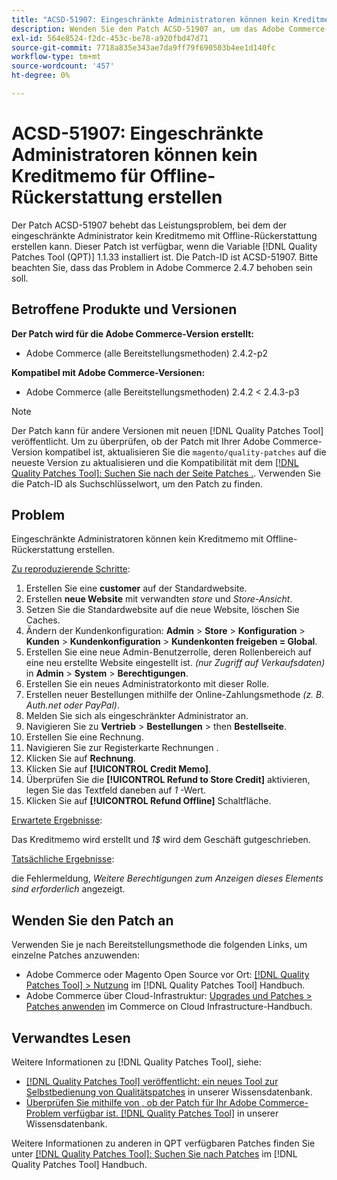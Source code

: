 ```yaml
---
title: "ACSD-51907: Eingeschränkte Administratoren können kein Kreditmemo zur Offline-Rückerstattung erstellen."
description: Wenden Sie den Patch ACSD-51907 an, um das Adobe Commerce-Problem zu beheben, bei dem der eingeschränkte Administratorbenutzer kein Kreditmemo mit einer Offline-Rückerstattung erstellen kann.
exl-id: 564e8524-f2dc-453c-be78-a920fbd47d71
source-git-commit: 7718a835e343ae7da9ff79f690503b4ee1d140fc
workflow-type: tm+mt
source-wordcount: '457'
ht-degree: 0%

---
```


# ACSD-51907: Eingeschränkte Administratoren können kein Kreditmemo für Offline-Rückerstattung erstellen

Der Patch ACSD-51907 behebt das Leistungsproblem, bei dem der eingeschränkte Administrator kein Kreditmemo mit Offline-Rückerstattung erstellen kann. Dieser Patch ist verfügbar, wenn die Variable [!DNL Quality Patches Tool (QPT)] 1.1.33 installiert ist. Die Patch-ID ist ACSD-51907. Bitte beachten Sie, dass das Problem in Adobe Commerce 2.4.7 behoben sein soll.

## Betroffene Produkte und Versionen

**Der Patch wird für die Adobe Commerce-Version erstellt:**

* Adobe Commerce (alle Bereitstellungsmethoden) 2.4.2-p2

**Kompatibel mit Adobe Commerce-Versionen:**

* Adobe Commerce (alle Bereitstellungsmethoden) 2.4.2 &lt; 2.4.3-p3

>[!NOTE]
>
>Der Patch kann für andere Versionen mit neuen [!DNL Quality Patches Tool] veröffentlicht. Um zu überprüfen, ob der Patch mit Ihrer Adobe Commerce-Version kompatibel ist, aktualisieren Sie die `magento/quality-patches` auf die neueste Version zu aktualisieren und die Kompatibilität mit dem [[!DNL Quality Patches Tool]: Suchen Sie nach der Seite Patches .](https://experienceleague.adobe.com/tools/commerce-quality-patches/index.html). Verwenden Sie die Patch-ID als Suchschlüsselwort, um den Patch zu finden.

## Problem

Eingeschränkte Administratoren können kein Kreditmemo mit Offline-Rückerstattung erstellen.

<u>Zu reproduzierende Schritte</u>:

1. Erstellen Sie eine **customer** auf der Standardwebsite.
1. Erstellen **neue Website** mit verwandten *store* und *Store-Ansicht*.
1. Setzen Sie die Standardwebsite auf die neue Website, löschen Sie Caches.
1. Ändern der Kundenkonfiguration: **Admin** > **Store** > **Konfiguration** > **Kunden** > **Kundenkonfiguration** > **Kundenkonten freigeben = Global**.
1. Erstellen Sie eine neue Admin-Benutzerrolle, deren Rollenbereich auf eine neu erstellte Website eingestellt ist. *(nur Zugriff auf Verkaufsdaten)* in **Admin** > **System** > **Berechtigungen**.
1. Erstellen Sie ein neues Administratorkonto mit dieser Rolle.
1. Erstellen neuer Bestellungen mithilfe der Online-Zahlungsmethode *(z. B. Auth.net oder PayPal)*.
1. Melden Sie sich als eingeschränkter Administrator an.
1. Navigieren Sie zu **Vertrieb** > **Bestellungen** > then **Bestellseite**.
1. Erstellen Sie eine Rechnung.
1. Navigieren Sie zur Registerkarte Rechnungen .
1. Klicken Sie auf **Rechnung**.
1. Klicken Sie auf **[!UICONTROL Credit Memo]**.
1. Überprüfen Sie die **[!UICONTROL Refund to Store Credit]** aktivieren, legen Sie das Textfeld daneben auf *1* -Wert.
1. Klicken Sie auf **[!UICONTROL Refund Offline]** Schaltfläche.

<u>Erwartete Ergebnisse</u>:

Das Kreditmemo wird erstellt und *1$* wird dem Geschäft gutgeschrieben.

<u>Tatsächliche Ergebnisse</u>:

die Fehlermeldung, *Weitere Berechtigungen zum Anzeigen dieses Elements sind erforderlich* angezeigt.

## Wenden Sie den Patch an

Verwenden Sie je nach Bereitstellungsmethode die folgenden Links, um einzelne Patches anzuwenden:

* Adobe Commerce oder Magento Open Source vor Ort: [[!DNL Quality Patches Tool] > Nutzung](https://experienceleague.adobe.com/docs/commerce-operations/tools/quality-patches-tool/usage.html) im [!DNL Quality Patches Tool] Handbuch.
* Adobe Commerce über Cloud-Infrastruktur: [Upgrades und Patches > Patches anwenden](https://experienceleague.adobe.com/docs/commerce-cloud-service/user-guide/develop/upgrade/apply-patches.html) im Commerce on Cloud Infrastructure-Handbuch.

## Verwandtes Lesen

Weitere Informationen zu [!DNL Quality Patches Tool], siehe:

* [[!DNL Quality Patches Tool] veröffentlicht: ein neues Tool zur Selbstbedienung von Qualitätspatches](/help/announcements/adobe-commerce-announcements/magento-quality-patches-released-new-tool-to-self-serve-quality-patches.md) in unserer Wissensdatenbank.
* [Überprüfen Sie mithilfe von , ob der Patch für Ihr Adobe Commerce-Problem verfügbar ist. [!DNL Quality Patches Tool]](/help/support-tools/patches-available-in-qpt-tool/check-patch-for-magento-issue-with-magento-quality-patches.md) in unserer Wissensdatenbank.

Weitere Informationen zu anderen in QPT verfügbaren Patches finden Sie unter [[!DNL Quality Patches Tool]: Suchen Sie nach Patches](https://experienceleague.adobe.com/tools/commerce-quality-patches/index.html) im [!DNL Quality Patches Tool] Handbuch.
